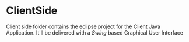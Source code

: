 # ClientSide
Client side folder contains the eclipse project for the Client Java Application. It'll be delivered with a *Swing* based Graphical User Interface
